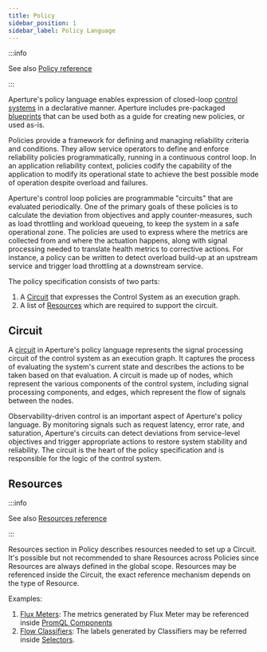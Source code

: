 ```yaml
---
title: Policy
sidebar_position: 1
sidebar_label: Policy Language
---
```


:::info

See also [Policy reference](/reference/policies/spec.md#policy)

:::

Aperture's policy language enables expression of closed-loop [control
systems][control-system] in a declarative manner. Aperture includes pre-packaged
[blueprints][blueprints] that can be used both as a guide for creating new
policies, or used as-is.

Policies provide a framework for defining and managing reliability criteria and
conditions. They allow service operators to define and enforce reliability
policies programmatically, running in a continuous control loop. In an
application reliability context, policies codify the capability of the
application to modify its operational state to achieve the best possible mode of
operation despite overload and failures.

Aperture's control loop policies are programmable "circuits" that are evaluated
periodically. One of the primary goals of these policies is to calculate the
deviation from objectives and apply counter-measures, such as load throttling
and workload queueing, to keep the system in a safe operational zone. The
policies are used to express where the metrics are collected from and where the
actuation happens, along with signal processing needed to translate health
metrics to corrective actions. For instance, a policy can be written to detect
overload build-up at an upstream service and trigger load throttling at a
downstream service.

The policy specification consists of two parts:

1. A [Circuit](#circuit) that expresses the Control System as an execution
   graph.
2. A list of [Resources](#resources) which are required to support the circuit.

## Circuit

A [circuit][circuit] in Aperture's policy language represents the signal
processing circuit of the control system as an execution graph. It captures the
process of evaluating the system's current state and describes the actions to be
taken based on that evaluation. A circuit is made up of nodes, which represent
the various components of the control system, including signal processing
components, and edges, which represent the flow of signals between the nodes.

Observability-driven control is an important aspect of Aperture's policy
language. By monitoring signals such as request latency, error rate, and
saturation, Aperture's circuits can detect deviations from service-level
objectives and trigger appropriate actions to restore system stability and
reliability. The circuit is the heart of the policy specification and is
responsible for the logic of the control system.

<DocCardList />

## Resources

:::info

See also [Resources reference](/reference/policies/spec.md#resources)

:::

Resources section in Policy describes resources needed to set up a Circuit. It's
possible but not recommended to share Resources across Policies since Resources
are always defined in the global scope. Resources may be referenced inside the
Circuit, the exact reference mechanism depends on the type of Resource.

Examples:

1. [Flux Meters][flux-meter]: The metrics generated by Flux Meter may be
   referenced inside [PromQL Components][promql-reference]
2. [Flow Classifiers][flow-classifier]: The labels generated by Classifiers may
   be referred inside [Selectors][selector-reference].

[flux-meter]: /concepts/flux-meter.md
[flow-classifier]: /concepts/classifier.md
[promql-reference]: /reference/policies/spec.md#prom-q-l
[selector-reference]: /reference/policies/spec.md#selector
[circuit]: /concepts/advanced/circuit.md
[blueprints]: /reference/policies/bundled-blueprints/bundled-blueprints.md
[control-system]: https://en.wikipedia.org/wiki/Control_system
